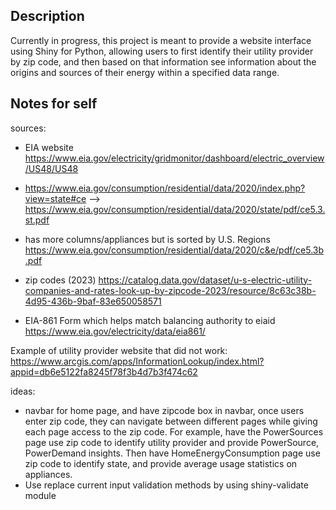 ## Description 
Currently in progress, this project is meant to provide a website interface using Shiny for Python, allowing users to first identify their utility provider by zip code, and then based on that information see information about the origins and sources of their energy within a specified data range. 

## Notes for self
sources:
- EIA website
https://www.eia.gov/electricity/gridmonitor/dashboard/electric_overview/US48/US48 

- https://www.eia.gov/consumption/residential/data/2020/index.php?view=state#ce 
--> https://www.eia.gov/consumption/residential/data/2020/state/pdf/ce5.3.st.pdf

- has more columns/appliances but is sorted by U.S. Regions
https://www.eia.gov/consumption/residential/data/2020/c&e/pdf/ce5.3b.pdf 

- zip codes (2023)
https://catalog.data.gov/dataset/u-s-electric-utility-companies-and-rates-look-up-by-zipcode-2023/resource/8c63c38b-4d95-436b-9baf-83e650058571

- EIA-861 Form which helps match balancing authority to eiaid
https://www.eia.gov/electricity/data/eia861/ 


Example of utility provider website that did not work:
https://www.arcgis.com/apps/InformationLookup/index.html?appid=db6e5122fa8245f78f3b4d7b3f474c62

ideas: 
- navbar for home page, and have zipcode box in navbar, once users enter zip code, they can navigate between different pages while giving each page access to the zip code.
For example, have the PowerSources page use zip code to identify utility provider and provide PowerSource, PowerDemand insights. 
Then have HomeEnergyConsumption page use zip code to identify state, and provide average usage statistics on appliances. 
- Use replace current input validation methods by using shiny-validate module
